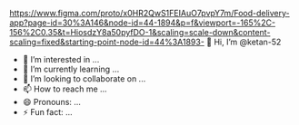 https://www.figma.com/proto/x0HR2QwS1FEIAuO7pvpY7m/Food-delivery-app?page-id=30%3A146&node-id=44-1894&p=f&viewport=-165%2C-156%2C0.35&t=HiosdzY8a50pyfDO-1&scaling=scale-down&content-scaling=fixed&starting-point-node-id=44%3A1893- 👋 Hi, I’m @ketan-52
- 👀 I’m interested in ...
- 🌱 I’m currently learning ...
- 💞️ I’m looking to collaborate on ...
- 📫 How to reach me ...
- 😄 Pronouns: ...
- ⚡ Fun fact: ...

<!---
ketan-52/ketan-52 is a ✨ special ✨ repository because its `README.md` (this file) appears on your GitHub profile.
You can click the Preview link to take a look at your changes.
--->
